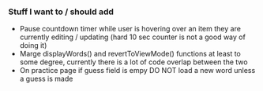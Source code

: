 <h3>Stuff I want to / should add</h3>
<ul>
  <li>Pause countdown timer while user is hovering over an item they are currently editing / updating (hard 10 sec counter is not a good way of doing it)</li>
  <li>Marge displayWords() and revertToViewMode() functions at least to some degree, currently there is a lot of code overlap between the two</li>
  <li>On practice page if guess field is empy DO NOT load a new word unless a guess is made</li>
</ul>
